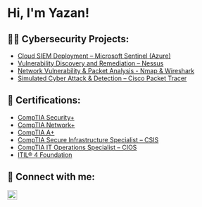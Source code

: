 <h1>Hi, I'm Yazan! </h1>

<h2>👨‍💻 Cybersecurity Projects:</h2>

- [Cloud SIEM Deployment – Microsoft Sentinel (Azure)](https://github.com/SlashHasher/SIEM-Deployment/blob/main/README.md)
- [Vulnerability Discovery and Remediation – Nessus](https://github.com/SlashHasher/SlashHasher)
- [Network Vulnerability & Packet Analysis - Nmap & Wireshark](https://github.com/SlashHasher/SlashHasher)
- [Simulated Cyber Attack & Detection – Cisco Packet Tracer](https://github.com/SlashHasher/SlashHasher)


<h2>📃 Certifications:</h2>

- [CompTIA Security+](https://www.certmetrics.com/comptia/public/verification.aspx?code=4W45Y1F92Z0LF0CT)
- [CompTIA Network+](https://www.certmetrics.com/comptia/public/verification.aspx?code=TJ64RHE9B8PPV35B)
- [CompTIA A+ ](https://www.certmetrics.com/comptia/public/verification.aspx?code=71MVM98WDYK0F2CC)
- [CompTIA Secure Infrastructure Specialist – CSIS](https://www.credly.com/badges/d3c16434-829b-4592-99eb-917138647a5e/public_url)
- [CompTIA IT Operations Specialist – CIOS](https://www.credly.com/badges/59566ab3-78c4-4427-bf14-62249938ffd5/public_url)
- [ITIL® 4 Foundation](https://www.axelos.com/certifications/itil-service-management/itil-4-foundation/)






<h2> 🤳 Connect with me:</h2>



[<img align="left" alt="Yazan Moussa | LinkedIn" width="22px" src="https://cdn.jsdelivr.net/npm/simple-icons@v3/icons/linkedin.svg" />][linkedin]

[linkedin]: https://www.linkedin.com/in/yazan-moussa-ggc/

<!--
